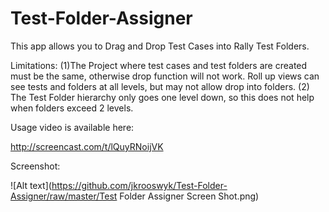 Test-Folder-Assigner
====================

This app allows you to Drag and Drop Test Cases into Rally Test Folders.

Limitations: (1)The Project where test cases and test folders are created must be the same, otherwise drop function will not work.  Roll up views can see tests and folders at all levels, but may not allow drop into folders. (2) The Test Folder hierarchy only goes one level down, so this does not help when folders exceed 2 levels.

Usage video is available here:<P>
http://screencast.com/t/lQuyRNoijVK

Screenshot:<P>
![Alt text](https://github.com/jkrooswyk/Test-Folder-Assigner/raw/master/Test Folder Assigner Screen Shot.png)


